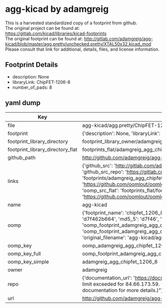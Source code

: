 # agg-kicad by adamgreig  
This is a harvested standardized copy of a footprint from github.  
The original project can be found at:  
https://gitlab.com/kicad/libraries/kicad-footprints  
The original footprint can be found at:
http://gitlab.com/adamgreig/agg-kicad/blob/master/agg.pretty/unchecked.pretty/XTAL50x32.kicad_mod
Please consult that link for additional, details, files, and license information.  
## Footprint Details
* description: None  
* libraryLink: ChipFET-1206-8  
* number_of_pads: 8  
## yaml dump  
| Key | Value |  
| --- | --- |  
| file | agg-kicad/agg.pretty/ChipFET-1206-8.kicad_mod |  
| footprint | {'description': None, 'libraryLink': 'ChipFET-1206-8', 'number_of_pads': 8} |  
| footprint_library_directory | footprint_library_owner/adamgreig_agg-kicad |  
| footprint_library_directory_flat | footprints_flat/adamgreig_agg_chipfet_1206_8/working |  
| github_path | http://github.com/adamgreig/agg-kicad/blob/master/agg.pretty/ChipFET-1206-8.kicad_mod |  
| links | {'github_src': 'http://gitlab.com/adamgreig/agg-kicad/blob/master/agg.pretty/unchecked.pretty/XTAL50x32.kicad_mod', 'github_src_repo': 'https://gitlab.com/kicad/libraries/kicad-footprints', 'oomp_bot': 'footprints/adamgreig_agg_chipfet_1206_8/working', 'oomp_bot_github': 'https://github.com/oomlout/oomlout_oomp_footprint_bot/tree/main/footprints/adamgreig_agg_chipfet_1206_8/working', 'oomp_src_flat': 'footprints_flat/footprints_flat/adamgreig_agg_chipfet_1206_8/working', 'oomp_src_flat_github': 'https://github.com/oomlout/oomlout_oomp_footprint_src/tree/main/footprints_flat/adamgreig_agg_chipfet_1206_8/working'} |  
| name | agg-kicad |  
| oomp | {'footprint_name': 'chipfet_1206_8', 'library_name': 'agg', 'md5': 'd7f462b6646290962d16e11ca1ec446d', 'md5_10': 'd7f462b664', 'md5_5': 'd7f46', 'md5_6': 'd7f462', 'oomp_key': 'oomp_adamgreig_agg_chipfet_1206_8', 'oomp_key_extra': 'oomp_footprint_adamgreig_agg_chipfet_1206_8', 'oomp_key_full': 'oomp_footprint_adamgreig_agg_chipfet_1206_8_d7f462', 'oomp_key_simple': 'adamgreig_agg_chipfet_1206_8', 'original_filename': 'agg-kicad/agg.pretty/ChipFET-1206-8.kicad_mod', 'owner_name': 'adamgreig'} |  
| oomp_key | oomp_adamgreig_agg_chipfet_1206_8 |  
| oomp_key_full | oomp_footprint_adamgreig_agg_chipfet_1206_8 |  
| oomp_key_simple | adamgreig_agg_chipfet_1206_8 |  
| owner | adamgreig |  
| repo | {'documentation_url': 'https://docs.github.com/rest/overview/resources-in-the-rest-api#rate-limiting', 'message': "API rate limit exceeded for 84.66.173.59. (But here's the good news: Authenticated requests get a higher rate limit. Check out the documentation for more details.)"} |  
| url | http://github.com/adamgreig/agg-kicad |  

